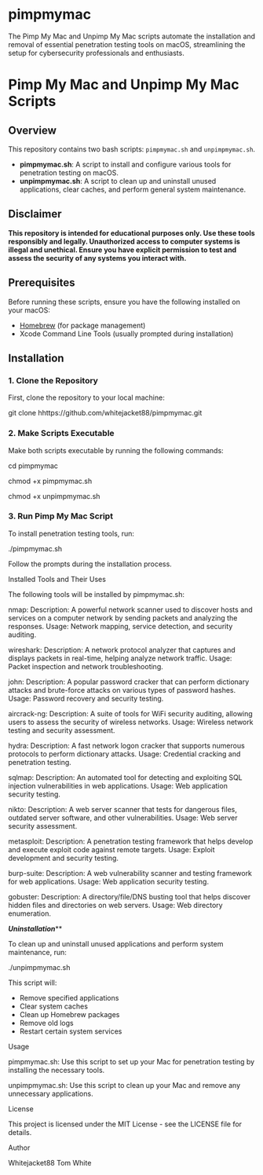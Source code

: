 # pimpmymac
 The Pimp My Mac and Unpimp My Mac scripts automate the installation and removal of essential penetration testing tools on macOS, streamlining the setup for cybersecurity professionals and enthusiasts.
 # Pimp My Mac and Unpimp My Mac Scripts

## Overview

This repository contains two bash scripts: `pimpmymac.sh` and `unpimpmymac.sh`.

- **pimpmymac.sh**: A script to install and configure various tools for penetration testing on macOS.
- **unpimpmymac.sh**: A script to clean up and uninstall unused applications, clear caches, and perform general system maintenance.

## Disclaimer

**This repository is intended for educational purposes only. Use these tools responsibly and legally. Unauthorized access to computer systems is illegal and unethical. Ensure you have explicit permission to test and assess the security of any systems you interact with.**

## Prerequisites

Before running these scripts, ensure you have the following installed on your macOS:

- [Homebrew](https://brew.sh/) (for package management)
- Xcode Command Line Tools (usually prompted during installation)

## Installation

### 1. Clone the Repository

First, clone the repository to your local machine:


git clone hhttps://github.com/whitejacket88/pimpmymac.git


### 2. Make Scripts Executable

Make both scripts executable by running the following commands:

cd pimpmymac

chmod +x pimpmymac.sh

chmod +x unpimpmymac.sh

### 3. Run Pimp My Mac Script
To install penetration testing tools, run:

./pimpmymac.sh

Follow the prompts during the installation process.

Installed Tools and Their Uses

The following tools will be installed by pimpmymac.sh:

nmap:
Description: A powerful network scanner used to discover hosts and services on a computer network by sending packets and analyzing the responses.
Usage: Network mapping, service detection, and security auditing.

wireshark:
Description: A network protocol analyzer that captures and displays packets in real-time, helping analyze network traffic.
Usage: Packet inspection and network troubleshooting.

john:
Description: A popular password cracker that can perform dictionary attacks and brute-force attacks on various types of password hashes.
Usage: Password recovery and security testing.

aircrack-ng:
Description: A suite of tools for WiFi security auditing, allowing users to assess the security of wireless networks.
Usage: Wireless network testing and security assessment.

hydra:
Description: A fast network logon cracker that supports numerous protocols to perform dictionary attacks.
Usage: Credential cracking and penetration testing.

sqlmap:
Description: An automated tool for detecting and exploiting SQL injection vulnerabilities in web applications.
Usage: Web application security testing.

nikto:
Description: A web server scanner that tests for dangerous files, outdated server software, and other vulnerabilities.
Usage: Web server security assessment.

metasploit:
Description: A penetration testing framework that helps develop and execute exploit code against remote targets.
Usage: Exploit development and security testing.

burp-suite:
Description: A web vulnerability scanner and testing framework for web applications.
Usage: Web application security testing.

gobuster:
Description: A directory/file/DNS busting tool that helps discover hidden files and directories on web servers.
Usage: Web directory enumeration.


*****Uninstallation*******

To clean up and uninstall unused applications and perform system maintenance, run:

./unpimpmymac.sh

This script will:

* Remove specified applications
* Clear system caches
* Clean up Homebrew packages
* Remove old logs
* Restart certain system services

Usage

pimpmymac.sh: Use this script to set up your Mac for penetration testing by installing the necessary tools.

unpimpmymac.sh: Use this script to clean up your Mac and remove any unnecessary applications.

License

This project is licensed under the MIT License - see the LICENSE file for details.

Author

 Whitejacket88
 Tom White 

